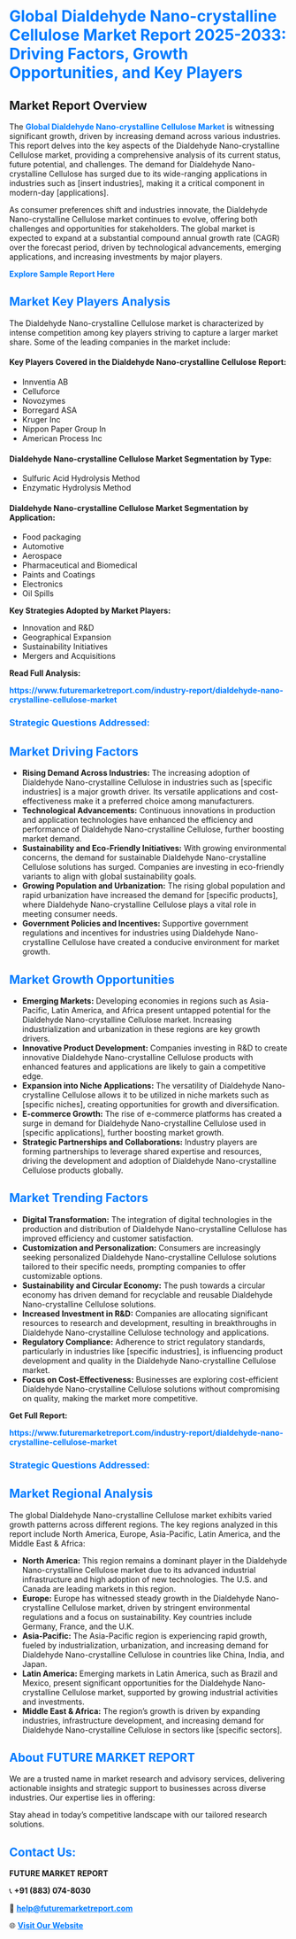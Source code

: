 <h1 style="color: #007BFF;">Global Dialdehyde Nano-crystalline Cellulose Market Report 2025-2033: Driving Factors, Growth Opportunities, and Key Players</h1>

<section id="overview">
<h2>Market Report Overview</h2>
<p>The <a href="https://www.futuremarketreport.com/industry-report/dialdehyde-nano-crystalline-cellulose-market" style="color: #007BFF; text-decoration: none;"><strong>Global Dialdehyde Nano-crystalline Cellulose Market</strong></a> is witnessing significant growth, driven by increasing demand across various industries. This report delves into the key aspects of the Dialdehyde Nano-crystalline Cellulose market, providing a comprehensive analysis of its current status, future potential, and challenges. The demand for Dialdehyde Nano-crystalline Cellulose has surged due to its wide-ranging applications in industries such as [insert industries], making it a critical component in modern-day [applications].</p>
<p>As consumer preferences shift and industries innovate, the Dialdehyde Nano-crystalline Cellulose market continues to evolve, offering both challenges and opportunities for stakeholders. The global market is expected to expand at a substantial compound annual growth rate (CAGR) over the forecast period, driven by technological advancements, emerging applications, and increasing investments by major players.</p>
</section>

<section id="overview">
<p><a href="https://www.futuremarketreport.com/request-sample/reportId=114606" style="color: #007BFF; text-decoration: none;"><strong>Explore Sample Report Here</strong></a></p>
</section>

<section id="key-players">
<h2 style="color: #007BFF;">Market Key Players Analysis</h2>
<p>The Dialdehyde Nano-crystalline Cellulose market is characterized by intense competition among key players striving to capture a larger market share. Some of the leading companies in the market include:</p>
<h4>Key Players Covered in the Dialdehyde Nano-crystalline Cellulose Report:</h4>
<ul><li>Innventia AB</li><li>Celluforce</li><li>Novozymes</li><li>Borregard ASA</li><li>Kruger Inc</li><li>Nippon Paper Group In</li><li>American Process Inc</li></ul>
<h4>Dialdehyde Nano-crystalline Cellulose Market Segmentation by Type:</h4>
<ul><li>Sulfuric Acid Hydrolysis Method</li><li>Enzymatic Hydrolysis Method</li></ul>

<h4>Dialdehyde Nano-crystalline Cellulose Market Segmentation by Application:</h4>
<ul><li>Food packaging</li><li>Automotive</li><li>Aerospace</li><li>Pharmaceutical and Biomedical</li><li>Paints and Coatings</li><li>Electronics</li><li>Oil Spills</li></ul>
<p><strong>Key Strategies Adopted by Market Players:</strong></p>
<ul>
<li>Innovation and R&D</li>
<li>Geographical Expansion</li>
<li>Sustainability Initiatives</li>
<li>Mergers and Acquisitions</li>
</ul>
</section>

<section>
<p><strong>Read Full Analysis: </strong></p><a href="https://www.futuremarketreport.com/industry-report/dialdehyde-nano-crystalline-cellulose-market" style="color: #007BFF; text-decoration: none;"><strong>https://www.futuremarketreport.com/industry-report/dialdehyde-nano-crystalline-cellulose-market</strong></a>
<h3 style="color: #007BFF;">Strategic Questions Addressed:</h3>
</section>

<section id="driving-factors">
<h2 style="color: #007BFF;">Market Driving Factors</h2>
<ul>
<li><strong>Rising Demand Across Industries:</strong> The increasing adoption of Dialdehyde Nano-crystalline Cellulose in industries such as [specific industries] is a major growth driver. Its versatile applications and cost-effectiveness make it a preferred choice among manufacturers.</li>
<li><strong>Technological Advancements:</strong> Continuous innovations in production and application technologies have enhanced the efficiency and performance of Dialdehyde Nano-crystalline Cellulose, further boosting market demand.</li>
<li><strong>Sustainability and Eco-Friendly Initiatives:</strong> With growing environmental concerns, the demand for sustainable Dialdehyde Nano-crystalline Cellulose solutions has surged. Companies are investing in eco-friendly variants to align with global sustainability goals.</li>
<li><strong>Growing Population and Urbanization:</strong> The rising global population and rapid urbanization have increased the demand for [specific products], where Dialdehyde Nano-crystalline Cellulose plays a vital role in meeting consumer needs.</li>
<li><strong>Government Policies and Incentives:</strong> Supportive government regulations and incentives for industries using Dialdehyde Nano-crystalline Cellulose have created a conducive environment for market growth.</li>
</ul>
</section>

<section id="growth-opportunities">
<h2 style="color: #007BFF;">Market Growth Opportunities</h2>
<ul>
<li><strong>Emerging Markets:</strong> Developing economies in regions such as Asia-Pacific, Latin America, and Africa present untapped potential for the Dialdehyde Nano-crystalline Cellulose market. Increasing industrialization and urbanization in these regions are key growth drivers.</li>
<li><strong>Innovative Product Development:</strong> Companies investing in R&D to create innovative Dialdehyde Nano-crystalline Cellulose products with enhanced features and applications are likely to gain a competitive edge.</li>
<li><strong>Expansion into Niche Applications:</strong> The versatility of Dialdehyde Nano-crystalline Cellulose allows it to be utilized in niche markets such as [specific niches], creating opportunities for growth and diversification.</li>
<li><strong>E-commerce Growth:</strong> The rise of e-commerce platforms has created a surge in demand for Dialdehyde Nano-crystalline Cellulose used in [specific applications], further boosting market growth.</li>
<li><strong>Strategic Partnerships and Collaborations:</strong> Industry players are forming partnerships to leverage shared expertise and resources, driving the development and adoption of Dialdehyde Nano-crystalline Cellulose products globally.</li>
</ul>
</section>

<section id="trending-factors">
<h2 style="color: #007BFF;">Market Trending Factors</h2>
<ul>
<li><strong>Digital Transformation:</strong> The integration of digital technologies in the production and distribution of Dialdehyde Nano-crystalline Cellulose has improved efficiency and customer satisfaction.</li>
<li><strong>Customization and Personalization:</strong> Consumers are increasingly seeking personalized Dialdehyde Nano-crystalline Cellulose solutions tailored to their specific needs, prompting companies to offer customizable options.</li>
<li><strong>Sustainability and Circular Economy:</strong> The push towards a circular economy has driven demand for recyclable and reusable Dialdehyde Nano-crystalline Cellulose solutions.</li>
<li><strong>Increased Investment in R&D:</strong> Companies are allocating significant resources to research and development, resulting in breakthroughs in Dialdehyde Nano-crystalline Cellulose technology and applications.</li>
<li><strong>Regulatory Compliance:</strong> Adherence to strict regulatory standards, particularly in industries like [specific industries], is influencing product development and quality in the Dialdehyde Nano-crystalline Cellulose market.</li>
<li><strong>Focus on Cost-Effectiveness:</strong> Businesses are exploring cost-efficient Dialdehyde Nano-crystalline Cellulose solutions without compromising on quality, making the market more competitive.</li>
</ul>
</section>

<section>
<p><strong>Get Full Report: </strong></p><a href="https://www.futuremarketreport.com/industry-report/dialdehyde-nano-crystalline-cellulose-market" style="color: #007BFF; text-decoration: none;"><strong>https://www.futuremarketreport.com/industry-report/dialdehyde-nano-crystalline-cellulose-market</strong></a>
<h3 style="color: #007BFF;">Strategic Questions Addressed:</h3>
</section>


<section id="regional-analysis">
<h2 style="color: #007BFF;">Market Regional Analysis</h2>
<p>The global Dialdehyde Nano-crystalline Cellulose market exhibits varied growth patterns across different regions. The key regions analyzed in this report include North America, Europe, Asia-Pacific, Latin America, and the Middle East & Africa:</p>
<ul>
<li><strong>North America:</strong> This region remains a dominant player in the Dialdehyde Nano-crystalline Cellulose market due to its advanced industrial infrastructure and high adoption of new technologies. The U.S. and Canada are leading markets in this region.</li>
<li><strong>Europe:</strong> Europe has witnessed steady growth in the Dialdehyde Nano-crystalline Cellulose market, driven by stringent environmental regulations and a focus on sustainability. Key countries include Germany, France, and the U.K.</li>
<li><strong>Asia-Pacific:</strong> The Asia-Pacific region is experiencing rapid growth, fueled by industrialization, urbanization, and increasing demand for Dialdehyde Nano-crystalline Cellulose in countries like China, India, and Japan.</li>
<li><strong>Latin America:</strong> Emerging markets in Latin America, such as Brazil and Mexico, present significant opportunities for the Dialdehyde Nano-crystalline Cellulose market, supported by growing industrial activities and investments.</li>
<li><strong>Middle East & Africa:</strong> The region’s growth is driven by expanding industries, infrastructure development, and increasing demand for Dialdehyde Nano-crystalline Cellulose in sectors like [specific sectors].</li>
</ul>
</section>

<footer>
<h2 style="color: #007BFF;">About FUTURE MARKET REPORT</h2>
<p>We are a trusted name in market research and advisory services, delivering actionable insights and strategic support to businesses across diverse industries. Our expertise lies in offering:</p>

<p>Stay ahead in today’s competitive landscape with our tailored research solutions.</p>

<h2 style="color: #007BFF;">Contact Us:</h2>
<p><strong>FUTURE MARKET REPORT</strong></p>
<p>📞 <strong>+91 (883) 074-8030</strong></p>
<p>📧 <strong><a href="mailto:help@futuremarketreport.com" style="color: #007BFF;">help@futuremarketreport.com</a></strong></p>
<p>🌐 <strong><a href="https://www.futuremarketreport.com/" style="color: #007BFF;">Visit Our Website</a></strong></p>
</footer>